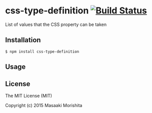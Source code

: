 # css-type-definition [![Build Status](https://travis-ci.org/morishitter/css-type-definition.svg)](https://travis-ci.org/morishitter/css-type-definition)

List of values that the CSS property can be taken

## Installation

```shell
$ npm install css-type-definition
```

## Usage

## License

The MIT License (MIT)

Copyright (c) 2015 Masaaki Morishita
